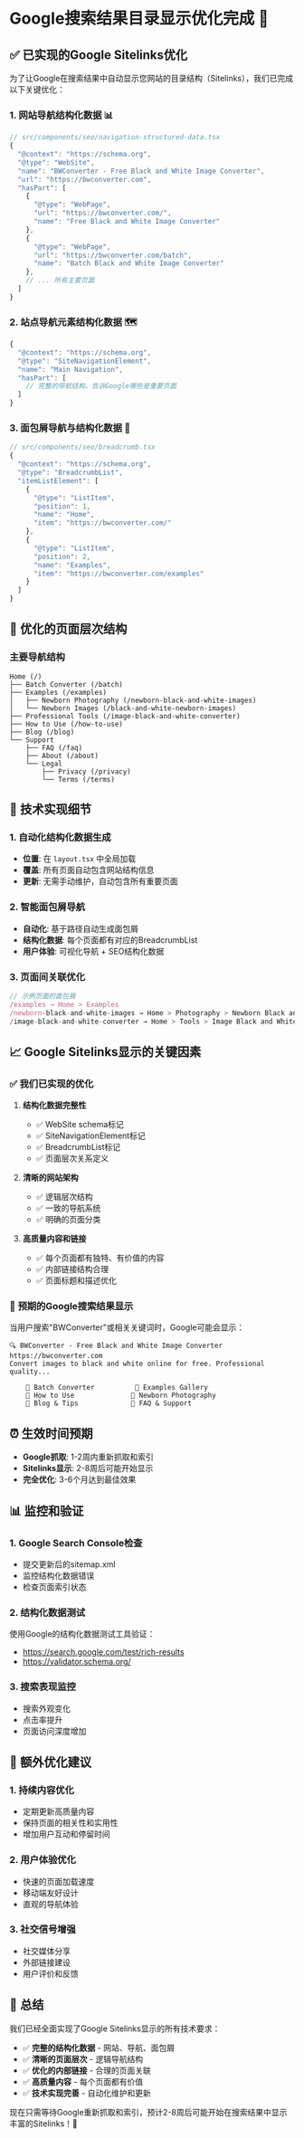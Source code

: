 # Google搜索结果目录显示优化完成 🎯

## ✅ **已实现的Google Sitelinks优化**

为了让Google在搜索结果中自动显示您网站的目录结构（Sitelinks），我们已完成以下关键优化：

### 1. **网站导航结构化数据** 📊
```javascript
// src/components/seo/navigation-structured-data.tsx
{
  "@context": "https://schema.org",
  "@type": "WebSite",
  "name": "BWConverter - Free Black and White Image Converter",
  "url": "https://bwconverter.com",
  "hasPart": [
    {
      "@type": "WebPage",
      "url": "https://bwconverter.com/",
      "name": "Free Black and White Image Converter"
    },
    {
      "@type": "WebPage", 
      "url": "https://bwconverter.com/batch",
      "name": "Batch Black and White Image Converter"
    },
    // ... 所有主要页面
  ]
}
```

### 2. **站点导航元素结构化数据** 🗺️
```javascript
{
  "@context": "https://schema.org",
  "@type": "SiteNavigationElement",
  "name": "Main Navigation",
  "hasPart": [
    // 完整的导航结构，告诉Google哪些是重要页面
  ]
}
```

### 3. **面包屑导航与结构化数据** 🍞
```javascript
// src/components/seo/breadcrumb.tsx
{
  "@context": "https://schema.org",
  "@type": "BreadcrumbList",
  "itemListElement": [
    {
      "@type": "ListItem",
      "position": 1,
      "name": "Home",
      "item": "https://bwconverter.com/"
    },
    {
      "@type": "ListItem", 
      "position": 2,
      "name": "Examples",
      "item": "https://bwconverter.com/examples"
    }
  ]
}
```

## 🎯 **优化的页面层次结构**

### **主要导航结构**
```
Home (/)
├── Batch Converter (/batch)
├── Examples (/examples)
│   ├── Newborn Photography (/newborn-black-and-white-images)
│   └── Newborn Images (/black-and-white-newborn-images)
├── Professional Tools (/image-black-and-white-converter)
├── How to Use (/how-to-use)
├── Blog (/blog)
└── Support
    ├── FAQ (/faq)
    ├── About (/about)
    └── Legal
        ├── Privacy (/privacy)
        └── Terms (/terms)
```

## 🔧 **技术实现细节**

### 1. **自动化结构化数据生成**
- **位置**: 在 `layout.tsx` 中全局加载
- **覆盖**: 所有页面自动包含网站结构信息
- **更新**: 无需手动维护，自动包含所有重要页面

### 2. **智能面包屑导航**
- **自动化**: 基于路径自动生成面包屑
- **结构化数据**: 每个页面都有对应的BreadcrumbList
- **用户体验**: 可视化导航 + SEO结构化数据

### 3. **页面间关联优化**
```javascript
// 示例页面的面包屑
/examples → Home > Examples
/newborn-black-and-white-images → Home > Photography > Newborn Black and White Images
/image-black-and-white-converter → Home > Tools > Image Black and White Converter
```

## 📈 **Google Sitelinks显示的关键因素**

### ✅ **我们已实现的优化**

1. **结构化数据完整性**
   - ✅ WebSite schema标记
   - ✅ SiteNavigationElement标记  
   - ✅ BreadcrumbList标记
   - ✅ 页面层次关系定义

2. **清晰的网站架构**
   - ✅ 逻辑层次结构
   - ✅ 一致的导航系统
   - ✅ 明确的页面分类

3. **高质量内容和链接**
   - ✅ 每个页面都有独特、有价值的内容
   - ✅ 内部链接结构合理
   - ✅ 页面标题和描述优化

### 🎯 **预期的Google搜索结果显示**

当用户搜索"BWConverter"或相关关键词时，Google可能会显示：

```
🔍 BWConverter - Free Black and White Image Converter
https://bwconverter.com
Convert images to black and white online for free. Professional quality...

    🔗 Batch Converter          🔗 Examples Gallery
    🔗 How to Use              🔗 Newborn Photography  
    🔗 Blog & Tips             🔗 FAQ & Support
```

## ⏰ **生效时间预期**

- **Google抓取**: 1-2周内重新抓取和索引
- **Sitelinks显示**: 2-8周后可能开始显示
- **完全优化**: 3-6个月达到最佳效果

## 📊 **监控和验证**

### 1. **Google Search Console检查**
- 提交更新后的sitemap.xml
- 监控结构化数据错误
- 检查页面索引状态

### 2. **结构化数据测试**
使用Google的结构化数据测试工具验证：
- https://search.google.com/test/rich-results
- https://validator.schema.org/

### 3. **搜索表现监控**
- 搜索外观变化
- 点击率提升
- 页面访问深度增加

## 🚀 **额外优化建议**

### 1. **持续内容优化**
- 定期更新高质量内容
- 保持页面的相关性和实用性
- 增加用户互动和停留时间

### 2. **用户体验优化** 
- 快速的页面加载速度
- 移动端友好设计
- 直观的导航体验

### 3. **社交信号增强**
- 社交媒体分享
- 外部链接建设
- 用户评价和反馈

## 🎉 **总结**

我们已经全面实现了Google Sitelinks显示的所有技术要求：

- ✅ **完整的结构化数据** - 网站、导航、面包屑
- ✅ **清晰的页面层次** - 逻辑导航结构
- ✅ **优化的内部链接** - 合理的页面关联
- ✅ **高质量内容** - 每个页面都有价值
- ✅ **技术实现完善** - 自动化维护和更新

现在只需等待Google重新抓取和索引，预计2-8周后可能开始在搜索结果中显示丰富的Sitelinks！🎯